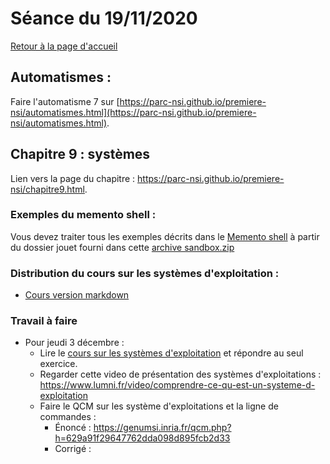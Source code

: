

# Séance du 19/11/2020

[Retour à la page d'accueil](https://parc-nsi.github.io/premiere-nsi/index.html)

## Automatismes :

Faire l'automatisme 7 sur [https://parc-nsi.github.io/premiere-nsi/automatismes.html](https://parc-nsi.github.io/premiere-nsi/automatismes.html).


## Chapitre 9 : systèmes

Lien vers la page du chapitre :  <https://parc-nsi.github.io/premiere-nsi/chapitre9.html>.

### Exemples du memento shell :

Vous devez traiter tous les exemples décrits dans le [Memento shell](../chapitre9/memento-shell/memento-shell-git.md) à partir du dossier jouet fourni dans cette [archive sandbox.zip](../chapitre9/memento-shell/sandbox.zip)


### Distribution du cours sur les systèmes d'exploitation :

* [Cours version markdown](../chapitre9/cours-systeme/systeme-cours-git.md)
  

### Travail à faire 

* Pour jeudi 3 décembre : 
  * Lire le [cours sur les systèmes d'exploitation](../chapitre9/cours-systeme/systeme-cours-git.md) et répondre au seul exercice.
  * Regarder cette video de présentation des systèmes d'exploitations : <https://www.lumni.fr/video/comprendre-ce-qu-est-un-systeme-d-exploitation>
  * Faire le QCM sur les système d'exploitations et la ligne de commandes : 
    * Énoncé : <https://genumsi.inria.fr/qcm.php?h=629a91f29647762dda098d895fcb2d33>
    * Corrigé : 
  
